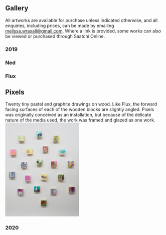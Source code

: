 ## Gallery
 
 
All artworks are available for purchase unless indicated otherwise, and all enquiries, including prices, can be made by emailing melissa.wraxall@gmail.com. Where a link is provided, some works can also be viewed or purchased through Saatchi Online.

### 2019
<div class="gallery" data-src="gallery2019.yml"></div>

### Ned
<div class="gallery" data-src="gallery_ned.yml"></div>

### Flux
<div class="gallery" data-src="gallery_flux.yml"></div>

## Pixels 
<div class="inset">
Twenty tiny pastel and graphite drawings on wood. Like Flux, the forward facing surfaces of each of the wooden blocks are slightly angled. Pixels was originally conceived as an installation, but because of the delicate nature of the media used, the work was framed and glazed as one work.
</div>

<img class="asyncImage" src="img/Pixels_installation_sm.jpg" alt="Pixels TBD" class="col-sm-12" />
<div class="gallery" data-src="gallery_pixels.yml"></div>


### 2020










